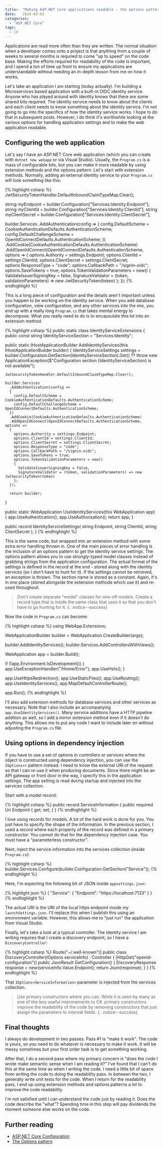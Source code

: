 ```yaml
---
title:  "Making ASP.NET Core applications readable - the options patterns"
date:   2024-09-03
categories:
  - "ASP.NET Core"
tags:
  - C#
---
```


Applications are read more often than they are written.  The normal situation when a developer comes onto a project is that anything from a couple of weeks to several months is requried to come "up to speed" on the code base. Making the efforts required for readability of the code is important, and I spend a ton of time up front to ensure my applications are understandable without needing an in-depth lesson from me on how it works.

Let's take an application I am starting (today actually).  I'm building a Microservices based application with a built-in OIDC identity service. Anyone who has played around with identity knows that there are some shared bits required.  The identity service needs to know about the clients and each client needs to know something about the identity service.  I'm not going to go into the specifics of how the identity service works.  I hope to do that in subsequent posts.  However, I do think it's worthwhile looking at the various options for handling application settings and to make the web application readable.

## Configuring the web application

Let's say I have an ASP.NET Core web application (which you can create with `dotnet new webapp` or via Visual Studio).  Usually, the `Program.cs` is a mass of configurable bits, but you can make it more readable by using extension methods and the options pattern. Let's start with extension methods.  Normally, adding an external identity service to your `Program.cs` will look something like this:

{% highlight csharp %}
JwtSecurityTokenHandler.DefaultInboundClaimTypeMap.Clear();

string myEndpoint = builder.Configuration["Services:Identity:Endpoint"];
string myClientId = builder.Configuration["Services:Identity:ClientId"];
string myClientSecret = builder.Configuration["Services:Identity:ClientSecret"];

builder.Services
    .AddAuthentication(config =>
    {
        config.DefaultScheme = CookieAuthenticationDefaults.AuthenticationScheme;
        config.DefaultChallengeScheme = OpenIdConnectDefaults.AuthenticationScheme;
    })
    .AddCookie(CookieAuthenticationDefaults.AuthenticationScheme)
    .AddOpenIdConnect(OpenIdConnectDefaults.AuthenticationScheme, options =>
    {
        options.Authority = settings.Endpoint;
        options.ClientId = settings.ClientId;
        options.ClientSecret = settings.ClientSecret;
        options.ResponseType = "code";
        options.CallbackPath = "/signin-oidc";
        options.SaveTokens = true;
        options.TokenValidationParameters = new()
        {
            ValidateIssuerSigningKey = false,
            SignatureValidator = (token, validationParameters) => new JwtSecurityToken(token)
        };
    });
{% endhighlight %}

This is a long piece of configuration and the details aren't important unless you happen to be working on the identity service.  When you add database configuration, view configuration, and any other services into the mix, you end up with a really long `Program.cs` that takes mental energy to decompose.  What you really need to do is to encapsulate this lot into an extension method.

{% highlight csharp %}
public static class IdentityServiceExtensions
{
  public const string IdentityServiceSection = "Services:Identity";

  public static IHostApplicationBuilder AddIdentityServices(this IHostApplicationBuilder builder)
  {
    IdentityServiceSettings settings = builder.Configuration.GetSection(IdentityServiceSection).Get<IdentityServiceSettings>()
      ?? throw new ApplicationException($"Configuration section {IdentityServiceSection} is not available");

    JwtSecurityTokenHandler.DefaultInboundClaimTypeMap.Clear();

    builder.Services
      .AddAuthentication(config =>
      {
        config.DefaultScheme = CookieAuthenticationDefaults.AuthenticationScheme;
        config.DefaultChallengeScheme = OpenIdConnectDefaults.AuthenticationScheme;
      })
      .AddCookie(CookieAuthenticationDefaults.AuthenticationScheme)
      .AddOpenIdConnect(OpenIdConnectDefaults.AuthenticationScheme, options =>
      {
        options.Authority = settings.Endpoint;
        options.ClientId = settings.ClientId;
        options.ClientSecret = settings.ClientSecret;
        options.ResponseType = "code";
        options.CallbackPath = "/signin-oidc";
        options.SaveTokens = true;
        options.TokenValidationParameters = new()
        {
          ValidateIssuerSigningKey = false,
          SignatureValidator = (token, validationParameters) => new JwtSecurityToken(token)
        };
      });

      return builder;
  }

  public static WebApplication UseIdentityServices(this WebApplication app)
  {
    app.UseAuthentication();
    app.UseAuthorization();
    return app;
  }

  public record IdentityServiceSettings(
    string Endpoint,
    string ClientId,
    string ClientSecret
  );
}
{% endhighlight %}

This is the same code, but wrapped into an extension method with some extra error handling thrown in.  One of the main pieces of error handling is the inclusion of an options pattern to get the identity service settings.  The options pattern allows you to use strongly-typed model classes instead of grabbing strings from the application configuration.  The actual format of the settings is defined in the record at the end - stored along with the identity services (so I don't have to hunt for it).  If the settings cannot be retrieved, an exception is thrown.  The section name is stored as a constant.  Again, it's in one place (stored alongside the extension methods which use it) and re-used throughout.

> Don't create separate "model" classes for one-off models.  Create a record type that is inside the same class that uses it so that you don't have to go hunting for it.
> {: .notice--success}

Now the code in `Program.cs` can become:

{% highlight csharp %}
using WebApp.Extensions;

WebApplicationBuilder builder = WebApplication.CreateBuilder(args);

builder.AddIdentityServices();
builder.Services.AddControllersWithViews();

WebApplication app = builder.Build();

if (!app.Environment.IsDevelopment())
{
    app.UseExceptionHandler("/Home/Error");
    app.UseHsts();
}

app.UseHttpsRedirection();
app.UseStaticFiles();
app.UseRouting();
app.UseIdentityServices();
app.MapDefaultControllerRoute();

app.Run();
{% endhighlight %}

I'll also add extension methods for database services and other services as necessary. Note that I also include an accompanying `app.UseIdentityServices()`.  Many service additions have a HTTP pipeline addition as well, so I add a mirror extension method even if it doesn't do anything.  This allows me to put any code I want to include later on without adjusting the `Program.cs` file.

## Using options in dependency injection

If you have to use a set of options in controllers or services where the object is constructed using dependency injection, you can use the `IOptions<>` pattern instead.  I need to know the external URI of the request so that I can re-use it when producing documents.  Since there might be an API gateway or front door in the way, I specify this in the application settings.  The app setting is read during startup and injected into the services collection.

Start with a model record:

{% highlight csharp %}
public record ServiceInformation
{
  public required Uri Endpoint { get; set; }
}
{% endhighlight %}

I love using records for models. A lot of the hard work is done for you. You just have to specify the shape of the information.  In the previous section, I used a record where each property of the record was defined in a primary constructor.  You cannot do that for the dependency injection case.  You must have a "parameterless constructor".

Next, inject the service information into the services collection (inside `Program.cs`):

{% highlight csharp %}
builder.Services.Configure<ServiceInformation>(builder.Configuration.GetSection("Service"));
{% endhighlight %}

Here, I'm expecting the following bit of JSON inside `appsettings.json`:

{% highlight json %}
{
  "Service": {
    "Endpoint": "https://localhost:7133"
  }
}
{% endhighlight %}

The actual URI is the URI of the local https endpoint inside my `launchSettings.json`.  I'll replace this when I publish this using an environment variable.  However, this allows me to "just run" the application from Visual Studio.

Finally, let's take a look at a typical controller.  The identity service I am writing requires that I create a discovery endpoint, so I have a `DiscoveryController`:

{% highlight csharp %}
Route("~/.well-known")]
public class DiscoveryController(IOptions<ServiceInformation> serviceInfo) : Controller
{
    [HttpGet("openid-configuration")]
    public JsonResult GetConfiguration()
    {
        DiscoveryResponse response = new(serviceInfo.Value.Endpoint);
        return Json(response);
    }
}
{% endhighlight %}

That `IOptions<ServiceInformation>` parameter is injected from the services collection.

> Use primary constructors where you can.  While it is seen by many as one of the less useful improvements to C#, primary constructors improve the readability of the code by removing constructors that just assign the parameters to internal fields.
> {: .notice--success}

## Final thoughts

I always do development in two passes.  Pass #1 is "make it work".  The code is yours, so you need to do whatever is necessary to make it work.  It will be messy sometimes but your first order task is to get something working.

After that, I do a second pass where my primary concern is "does the code I wrote make semantic sense when I am reading it?" I've found that I can't do this at the same time as when I writing the code.  I need a little bit of space from writing the code to doing the readability pass.  In between the two, I generally write unit tests for the code.  When I return for the readability pass, I end up using extension methods and options patterns a lot to improve the code readability.

I'm not satisfied until I can understand the code just by reading it.  Does the code describe the "what"?  Spending time in this step will pay dividends the moment someone else works on the code.

## Further reading

* [ASP.NET Core Configuration](https://learn.microsoft.com/aspnet/core/fundamentals/configuration/)
* [The Options pattern](https://learn.microsoft.com/aspnet/core/fundamentals/configuration/options)